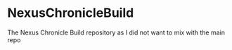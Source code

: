 # NexusChronicleBuild
 The Nexus Chronicle Build repository as I did not want to mix with the main repo
